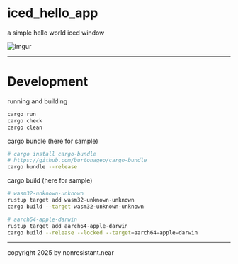 # iced_hello_app
 a simple hello world iced window
 
![Imgur](https://imgur.com/jfJLQVV.png)

---

# Development
running and building

```sh
cargo run
cargo check
cargo clean
```

cargo bundle (here for sample)
```sh
# cargo install cargo-bundle
# https://github.com/burtonageo/cargo-bundle
cargo bundle --release
```

cargo build (here for sample)
```sh
# wasm32-unknown-unknown
rustup target add wasm32-unknown-unknown
cargo build --target wasm32-unknown-unknown

# aarch64-apple-darwin
rustup target add aarch64-apple-darwin
cargo build --release --locked --target=aarch64-apple-darwin
```


---

copyright 2025 by nonresistant.near